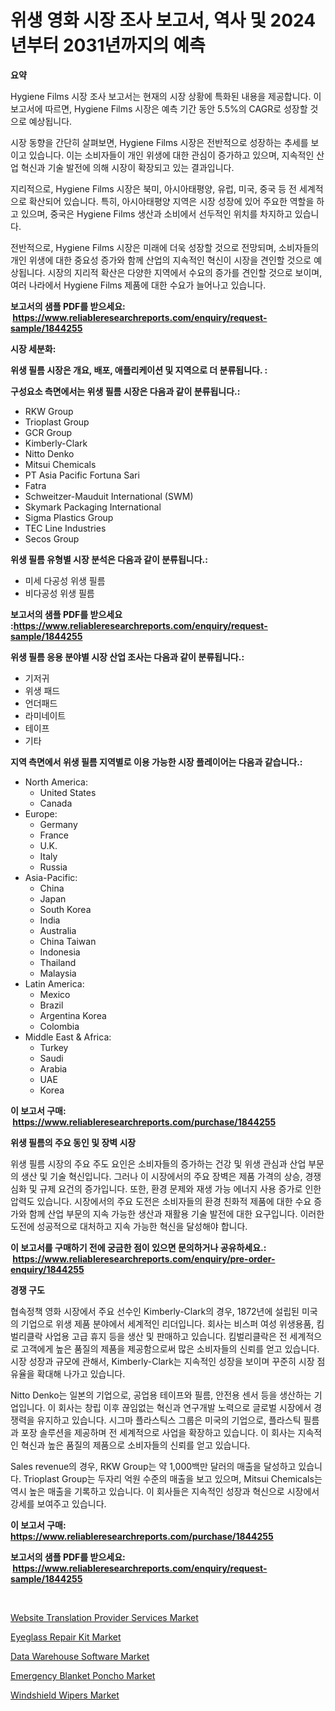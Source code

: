 <p><h1>위생 영화 시장 조사 보고서, 역사 및 2024년부터 2031년까지의 예측</h1></p><p><strong>요약</strong></p>
<p><p>Hygiene Films 시장 조사 보고서는 현재의 시장 상황에 특화된 내용을 제공합니다. 이 보고서에 따르면, Hygiene Films 시장은 예측 기간 동안 5.5%의 CAGR로 성장할 것으로 예상됩니다. </p><p>시장 동향을 간단히 살펴보면, Hygiene Films 시장은 전반적으로 성장하는 추세를 보이고 있습니다. 이는 소비자들이 개인 위생에 대한 관심이 증가하고 있으며, 지속적인 산업 혁신과 기술 발전에 의해 시장이 확장되고 있는 결과입니다. </p><p>지리적으로, Hygiene Films 시장은 북미, 아시아태평양, 유럽, 미국, 중국 등 전 세계적으로 확산되어 있습니다. 특히, 아시아태평양 지역은 시장 성장에 있어 주요한 역할을 하고 있으며, 중국은 Hygiene Films 생산과 소비에서 선두적인 위치를 차지하고 있습니다. </p><p>전반적으로, Hygiene Films 시장은 미래에 더욱 성장할 것으로 전망되며, 소비자들의 개인 위생에 대한 중요성 증가와 함께 산업의 지속적인 혁신이 시장을 견인할 것으로 예상됩니다. 시장의 지리적 확산은 다양한 지역에서 수요의 증가를 견인할 것으로 보이며, 여러 나라에서 Hygiene Films 제품에 대한 수요가 늘어나고 있습니다.</p></p>
<p><strong>보고서의 샘플 PDF를 받으세요: &nbsp;<a href="https://www.reliableresearchreports.com/enquiry/request-sample/1844255">https://www.reliableresearchreports.com/enquiry/request-sample/1844255</a></strong></p>
<p><strong>시장 세분화:</strong></p>
<p><strong> 위생 필름 시장은 개요, 배포, 애플리케이션 및 지역으로 더 분류됩니다. :</strong></p>
<p><strong>구성요소 측면에서는 위생 필름 시장은 다음과 같이 분류됩니다.:</strong></p>
<p><ul><li>RKW Group</li><li>Trioplast Group</li><li>GCR Group</li><li>Kimberly-Clark</li><li>Nitto Denko</li><li>Mitsui Chemicals</li><li>PT Asia Pacific Fortuna Sari</li><li>Fatra</li><li>Schweitzer-Mauduit International (SWM)</li><li>Skymark Packaging International</li><li>Sigma Plastics Group</li><li>TEC Line Industries</li><li>Secos Group</li></ul></p>
<p><strong> 위생 필름 유형별 시장 분석은 다음과 같이 분류됩니다.:</strong></p>
<p><ul><li>미세 다공성 위생 필름</li><li>비다공성 위생 필름</li></ul></p>
<p><strong>보고서의 샘플 PDF를 받으세요 :<a href="https://www.reliableresearchreports.com/enquiry/request-sample/1844255">https://www.reliableresearchreports.com/enquiry/request-sample/1844255</a></strong></p>
<p><strong> 위생 필름 응용 분야별 시장 산업 조사는 다음과 같이 분류됩니다.:</strong></p>
<p><ul><li>기저귀</li><li>위생 패드</li><li>언더패드</li><li>라미네이트</li><li>테이프</li><li>기타</li></ul></p>
<p><strong>지역 측면에서 위생 필름 지역별로 이용 가능한 시장 플레이어는 다음과 같습니다.:</strong></p>
<p><ul>
    <li>
        North America:
        <ul>
            <li>United States</li>
            <li>Canada</li>
        </ul>
    </li>
    <li>
        Europe:
        <ul>
            <li>Germany</li>
            <li>France</li>
            <li>U.K.</li>
            <li>Italy</li>
            <li>Russia</li>
        </ul>
    </li>
    <li>
        Asia-Pacific:
        <ul>
            <li>China</li>
            <li>Japan</li>
            <li>South Korea</li>
            <li>India</li>
            <li>Australia</li>
            <li>China Taiwan</li>
            <li>Indonesia</li>
            <li>Thailand</li>
            <li>Malaysia</li>
        </ul>
    </li>
    <li>
        Latin America:
        <ul>
            <li>Mexico</li>
            <li>Brazil</li>
            <li>Argentina Korea</li>
            <li>Colombia</li>
        </ul>
    </li>
    <li>
        Middle East & Africa:
        <ul>
            <li>Turkey</li>
            <li>Saudi</li>
            <li>Arabia</li>
            <li>UAE</li>
            <li>Korea</li>
        </ul>
    </li>
    </ul></p>
<p><strong>이 보고서 구매: &nbsp;<a href="https://www.reliableresearchreports.com/purchase/1844255">https://www.reliableresearchreports.com/purchase/1844255</a></strong></p>
<p><strong>위생 필름의 주요 동인 및 장벽 시장</strong></p>
<p><p>위생 필름 시장의 주요 주도 요인은 소비자들의 증가하는 건강 및 위생 관심과 산업 부문의 생산 및 기술 혁신입니다. 그러나 이 시장에서의 주요 장벽은 제품 가격의 상승, 경쟁 심화 및 규제 요건의 증가입니다. 또한, 환경 문제와 재생 가능 에너지 사용 증가로 인한 압력도 있습니다. 시장에서의 주요 도전은 소비자들의 환경 친화적 제품에 대한 수요 증가와 함께 산업 부문의 지속 가능한 생산과 재활용 기술 발전에 대한 요구입니다. 이러한 도전에 성공적으로 대처하고 지속 가능한 혁신을 달성해야 합니다.</p></p>
<p><strong>이 보고서를 구매하기 전에 궁금한 점이 있으면 문의하거나 공유하세요.: &nbsp;<a href="https://www.reliableresearchreports.com/enquiry/pre-order-enquiry/1844255">https://www.reliableresearchreports.com/enquiry/pre-order-enquiry/1844255</a></strong></p>
<p><strong>경쟁 구도</strong></p>
<p><p>협속정책 영화 시장에서 주요 선수인 Kimberly-Clark의 경우, 1872년에 설립된 미국의 기업으로 위생 제품 분야에서 세계적인 리더입니다. 회사는 비스퍼 여성 위생용품, 킴벌리클락 사업용 고급 휴지 등을 생산 및 판매하고 있습니다. 킴벌리클락은 전 세계적으로 고객에게 높은 품질의 제품을 제공함으로써 많은 소비자들의 신뢰를 얻고 있습니다. 시장 성장과 규모에 관해서, Kimberly-Clark는 지속적인 성장을 보이며 꾸준히 시장 점유율을 확대해 나가고 있습니다.</p><p>Nitto Denko는 일본의 기업으로, 공업용 테이프와 필름, 안전용 센서 등을 생산하는 기업입니다. 이 회사는 창립 이후 끊임없는 혁신과 연구개발 노력으로 글로벌 시장에서 경쟁력을 유지하고 있습니다. 시그마 플라스틱스 그룹은 미국의 기업으로, 플라스틱 필름과 포장 솔루션을 제공하며 전 세계적으로 사업을 확장하고 있습니다. 이 회사는 지속적인 혁신과 높은 품질의 제품으로 소비자들의 신뢰를 얻고 있습니다.</p><p>Sales revenue의 경우, RKW Group는 약 1,000백만 달러의 매출을 달성하고 있습니다. Trioplast Group는 두자리 억원 수준의 매출을 보고 있으며, Mitsui Chemicals는 역시 높은 매출을 기록하고 있습니다. 이 회사들은 지속적인 성장과 혁신으로 시장에서 강세를 보여주고 있습니다.</p></p>
<p><strong>이 보고서 구매: &nbsp; <a href="https://www.reliableresearchreports.com/purchase/1844255">https://www.reliableresearchreports.com/purchase/1844255</a></strong></p>
<p><strong>보고서의 샘플 PDF를 받으세요: &nbsp;<a href="https://www.reliableresearchreports.com/enquiry/request-sample/1844255">https://www.reliableresearchreports.com/enquiry/request-sample/1844255</a></strong><strong></strong></p>
<p>&nbsp;</p>
<p><p><a href="https://cute-banjo-8ca.notion.site/Website-Translation-Provider-Services-Market-Insights-Market-Players-and-Forecast-Till-2031-7c88175c193a442999758df6682796a4">Website Translation Provider Services Market</a></p><p><a href="https://view.publitas.com/reportprime-1/eyeglass-repair-kit-market-size-focuses-on-market-dynamics-in-depth-analysis-and-future-projections-of-its-market-forecasted-for-period-from-2024-to-2031/">Eyeglass Repair Kit Market</a></p><p><a href="https://meowing-lemming-dd3.notion.site/Data-Warehouse-Software-Market-Size-Furnishes-Valuable-Information-Encompassing-Market-Share-Market-652d07d29b3241f38bdd5d40ab22b06a">Data Warehouse Software Market</a></p><p><a href="https://view.publitas.com/reportprime-1/emergency-blanket-poncho-market-size-and-examines-its-market-scope-with-a-primary-focus-on-growth-opportunities-and-forecasted-trends-spanning-from-2024-to-2031/">Emergency Blanket Poncho Market</a></p><p><a href="https://issuu.com/reportprime-2/docs/windshield-wipers-market-size-2030.pptx">Windshield Wipers Market</a></p></p>